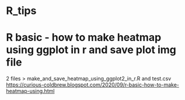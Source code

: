 # R_tips

# R basic - how to make heatmap using ggplot in r and save plot img file 
2 files > make_and_save_heatmap_using_ggplot2_in_r.R and test.csv
https://curious-coldbrew.blogspot.com/2020/09/r-basic-how-to-make-heatmap-using.html
